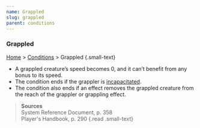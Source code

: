 ```yaml
---
name: Grappled
slug: grappled
parent: conditions
---
```

### Grappled
[Home](dm-operations-center) > [Conditions](conditions) > Grappled {.small-text}

- A grappled creature’s speed becomes 0, and it can’t benefit from any bonus to its speed.
- The condition ends if the grappler is [incapacitated](incapacitated).
- The condition also ends if an effect removes the grappled creature from the reach of the grappler or grappling effect.

> **Sources** <br/>
> System Reference Document, p. 358<br/>
> Player's Handbook, p. 290
{.read .small-text}